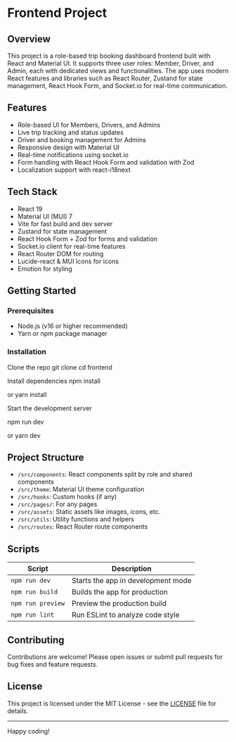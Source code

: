 # Frontend Project

## Overview
This project is a role-based trip booking dashboard frontend built with React and Material UI. It supports three user roles: Member, Driver, and Admin, each with dedicated views and functionalities. The app uses modern React features and libraries such as React Router, Zustand for state management, React Hook Form, and Socket.io for real-time communication.

## Features
- Role-based UI for Members, Drivers, and Admins
- Live trip tracking and status updates
- Driver and booking management for Admins
- Responsive design with Material UI
- Real-time notifications using socket.io
- Form handling with React Hook Form and validation with Zod
- Localization support with react-i18next

## Tech Stack
- React 19
- Material UI (MUI) 7
- Vite for fast build and dev server
- Zustand for state management
- React Hook Form + Zod for forms and validation
- Socket.io client for real-time features
- React Router DOM for routing
- Lucide-react & MUI Icons for icons
- Emotion for styling

## Getting Started

### Prerequisites
- Node.js (v16 or higher recommended)
- Yarn or npm package manager

### Installation

Clone the repo
git clone <your-repository-url>
cd frontend

Install dependencies
npm install

or
yarn install

Start the development server

npm run dev

or
yarn dev


## Project Structure
- `/src/components`: React components split by role and shared components
- `/src/theme`: Material UI theme configuration
- `/src/hooks`: Custom hooks (if any)
- `/src/pages/`: For any pages
- `/src/assets`: Static assets like images, icons, etc.
- `/src/utils`: Utility functions and helpers
- `/src/routes`: React Router route components

## Scripts

| Script       | Description                         |
| ------------ | --------------------------------- |
| `npm run dev`| Starts the app in development mode |
| `npm run build` | Builds the app for production    |
| `npm run preview` | Preview the production build   |
| `npm run lint` | Run ESLint to analyze code style |

## Contributing
Contributions are welcome! Please open issues or submit pull requests for bug fixes and feature requests.

## License
This project is licensed under the MIT License - see the [LICENSE](LICENSE) file for details.

---

Happy coding!


